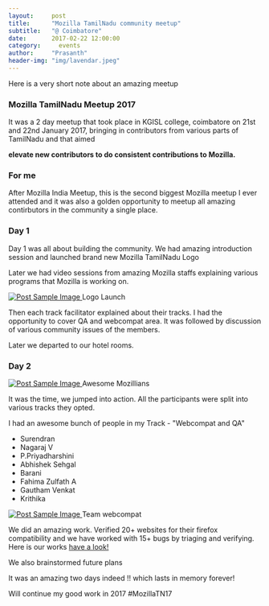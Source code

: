 ```yaml
---
layout:     post
title:      "Mozilla TamilNadu community meetup"
subtitle:   "@ Coimbatore"
date:       2017-02-22 12:00:00
category:	  events
author:     "Prasanth"
header-img: "img/lavendar.jpeg"
---
```

<p>Here is a very short note about an amazing meetup</p>
<h3>Mozilla TamilNadu Meetup 2017</h3>
<p>It was a 2 day meetup that took place in KGISL college, coimbatore on 21st and 22nd January 2017, bringing in contributors from various parts of TamilNadu and that aimed </p>
<b>elevate new contributors to do consistent contributions to Mozilla.</b>
<h3>For me</h3>
<p>After Mozilla India Meetup, this is the second biggest Mozilla meetup I ever attended and it was also a golden opportunity to meetup all amazing contirbutors in the community a single place.</p>
<h3>Day 1</h3>
<p> Day 1 was all about building the community. We had amazing introduction session and launched brand new Mozilla TamilNadu Logo</p>
<p>Later we had video sessions from amazing Mozilla staffs explaining various programs that Mozilla is working on.</p>
<a href="#">
    <img src="{{ site.baseurl }}/img/mozillatn17-1.jpg	" alt="Post Sample Image">
</a>
<span class="caption text-muted">Logo Launch</span>
<p>Then each track facilitator explained about their tracks. I had the opportunity to cover QA and webcompat area. It was followed by discussion of various community issues of the members.</p>
<p>Later we departed to our hotel rooms.</p>
<h3>Day 2</h3>
<a href="#">
    <img src="{{ site.baseurl }}/img/mozillatn17-3.jpg" alt="Post Sample Image">
</a>
<span class="caption text-muted">Awesome Mozillians</span>
<p>It was the time, we jumped into action. All the participants were split into various tracks they opted.</p>
<p>I had an awesome bunch of people in my Track - "Webcompat and QA"</p>
<ul>
<li>Surendran</li>
<li>Nagaraj V</li>
<li>P.Priyadharshini</li>
<li>Abhishek Sehgal</li>
<li>Barani</li>
<li>Fahima Zulfath A</li>
<li>Gautham Venkat</li>
<li>Krithika</li>
</ul>
<a href="#">
    <img src="{{ site.baseurl }}/img/mozillatn17-2.jpg" alt="Post Sample Image">
</a>
<span class="caption text-muted">Team webcompat</span>
<p>We did an amazing work. Verified 20+ websites for their firefox compatibility and we have worked with 15+ bugs by triaging and verifying. Here is our works <a href="https://public.etherpad-mozilla.org/p/MozillaTN17-webcompat-focusteam">have a look!</a></p>
<p>We also brainstormed future plans</p>
<p>It was an amazing two days indeed !! which lasts in memory forever!</p>
<p>Will continue my good work in 2017 #MozillaTN17</p>
